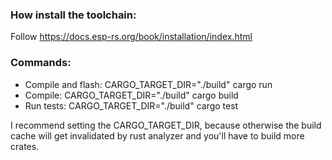 ### How install the toolchain:
Follow https://docs.esp-rs.org/book/installation/index.html

### Commands:
- Compile and flash: CARGO_TARGET_DIR="./build" cargo run  
- Compile: CARGO_TARGET_DIR="./build" cargo build
- Run tests: CARGO_TARGET_DIR="./build" cargo test

I recommend setting the CARGO_TARGET_DIR, because otherwise the build cache will get invalidated by rust analyzer and you'll have to build more crates.
